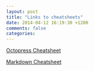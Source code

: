 ```yaml
---
layout: post
title: "Links to cheatsheets"
date: 2014-04-12 16:19:30 +1200
comments: false
categories: 
---
```

[Octopress Cheatsheet](http://blog.revolunet.com/blog/2013/04/15/octopress-cheatsheet/)

[Markdown Cheatsheet](https://github.com/adam-p/markdown-here/wiki/Markdown-Cheatsheet)
